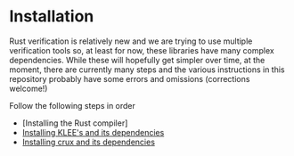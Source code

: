 # Installation

Rust verification is relatively new and we are trying to use multiple
verification tools so, at least for now, these libraries have many complex dependencies.
While these will hopefully get simpler over time, at the moment, there are
currently many steps and the various instructions in this repository probably
have some errors and omissions (corrections welcome!)

Follow the following steps in order

- [Installing the Rust compiler]
- [Installing KLEE's and its dependencies](klee-annotations/docs/installation.md)
- [Installing crux and its dependencies](install-crux.md)
